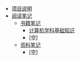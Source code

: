 <!-- _sidebar.md -->
<!-- 左侧导航栏配置 -->
<!-- 文件夹设置一个 说明.md 不然会404 -->

- [项目说明](/README.md)
- [阅读笔记](阅读笔记/分类说明.md)
    - [书籍笔记](阅读笔记/书籍笔记/分类说明.md)
        - [计算机学科基础知识](阅读笔记/书籍笔记/计算机学科基础知识.md)
        - [空]
    - [资料笔记](阅读笔记/资料笔记/分类说明.md)
        - [空]